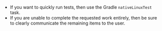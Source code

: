 - If you want to quickly run tests, then use the Gradle `nativeLinuxTest` task.
- If you are unable to complete the requested work entirely, then be sure to clearly communicate the remaining items to the user.